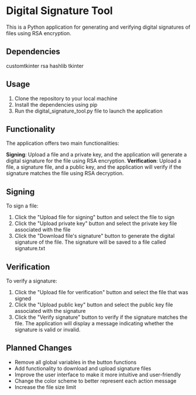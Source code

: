 # Digital Signature Tool
This is a Python application for generating and verifying digital signatures of files using RSA encryption.

## Dependencies
customtkinter
rsa
hashlib
tkinter
## Usage
1. Clone the repository to your local machine
2. Install the dependencies using pip
3. Run the digital_signature_tool.py file to launch the application
## Functionality
The application offers two main functionalities:

**Signing**: Upload a file and a private key, and the application will generate a digital signature for the file using RSA encryption.
**Verification**: Upload a file, a signature file, and a public key, and the application will verify if the signature matches the file using RSA decryption.
## Signing
To sign a file:

1. Click the "Upload file for signing" button and select the file to sign
2. Click the "Upload private key" button and select the private key file associated with the file
3. Click the "Download file's signature" button to generate the digital signature of the file. The signature will be saved to a file called signature.txt
## Verification
To verify a signature:

1. Click the "Upload file for verification" button and select the file that was signed
2. Click the "Upload public key" button and select the public key file associated with the signature
3. Click the "Verify signature" button to verify if the signature matches the file. The application will display a message indicating whether the signature is valid or invalid.
## Planned Changes
- Remove all global variables in the button functions
- Add functionality to download and upload signature files
- Improve the user interface to make it more intuitive and user-friendly
- Change the color scheme to better represent each action message
- Increase the file size limit
